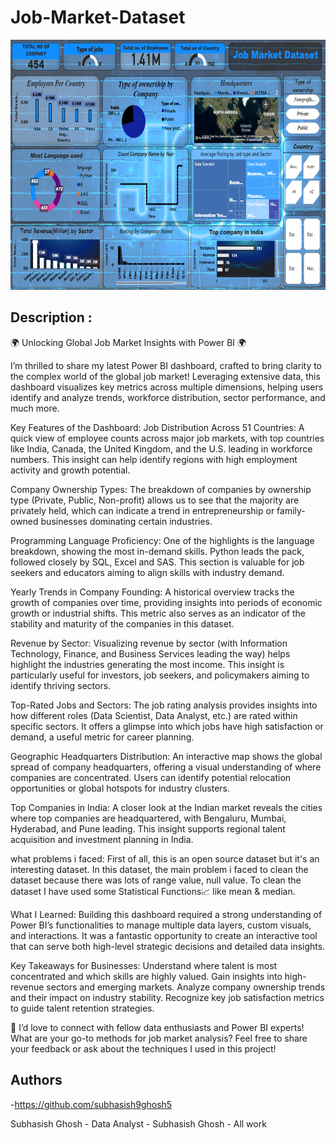 # Job-Market-Dataset

<p align="center">
  <img width="700" height="400" src="Screenshot 2024-11-01 214544.png"></p>

## Description : 
🌍 Unlocking Global Job Market Insights with Power BI 🌍

I’m thrilled to share my latest Power BI dashboard, crafted to bring clarity to the complex world of the global job market! Leveraging extensive data, this dashboard visualizes key metrics across multiple dimensions, helping users identify and analyze trends, workforce distribution, sector performance, and much more.

Key Features of the Dashboard:
Job Distribution Across 51 Countries: A quick view of employee counts across major job markets, with top countries like India, Canada, the United Kingdom, and the U.S. leading in workforce numbers. This insight can help identify regions with high employment activity and growth potential.

Company Ownership Types: The breakdown of companies by ownership type (Private, Public, Non-profit) allows us to see that the majority are privately held, which can indicate a trend in entrepreneurship or family-owned businesses dominating certain industries.

Programming Language Proficiency: One of the highlights is the language breakdown, showing the most in-demand skills. Python leads the pack, followed closely by SQL, Excel and SAS. This section is valuable for job seekers and educators aiming to align skills with industry demand.

Yearly Trends in Company Founding: A historical overview tracks the growth of companies over time, providing insights into periods of economic growth or industrial shifts. This metric also serves as an indicator of the stability and maturity of the companies in this dataset.

Revenue by Sector: Visualizing revenue by sector (with Information Technology, Finance, and Business Services leading the way) helps highlight the industries generating the most income. This insight is particularly useful for investors, job seekers, and policymakers aiming to identify thriving sectors.

Top-Rated Jobs and Sectors: The job rating analysis provides insights into how different roles (Data Scientist, Data Analyst, etc.) are rated within specific sectors. It offers a glimpse into which jobs have high satisfaction or demand, a useful metric for career planning.

Geographic Headquarters Distribution: An interactive map shows the global spread of company headquarters, offering a visual understanding of where companies are concentrated. Users can identify potential relocation opportunities or global hotspots for industry clusters.

Top Companies in India: A closer look at the Indian market reveals the cities where top companies are headquartered, with Bengaluru, Mumbai, Hyderabad, and Pune leading. This insight supports regional talent acquisition and investment planning in India.

what problems i faced:
First of all, this is an open source dataset but it's an interesting dataset. In this dataset, the main problem i faced to clean the dataset because there was lots of range value, null value. To clean the dataset I have used some Statistical Functions📈 like mean & median.

What I Learned:
Building this dashboard required a strong understanding of Power BI’s functionalities to manage multiple data layers, custom visuals, and interactions. It was a fantastic opportunity to create an interactive tool that can serve both high-level strategic decisions and detailed data insights.

Key Takeaways for Businesses:
Understand where talent is most concentrated and which skills are highly valued.
Gain insights into high-revenue sectors and emerging markets.
Analyze company ownership trends and their impact on industry stability.
Recognize key job satisfaction metrics to guide talent retention strategies.

💬 I’d love to connect with fellow data enthusiasts and Power BI experts! What are your go-to methods for job market analysis? Feel free to share your feedback or ask about the techniques I used in this project!

## Authors

-https://github.com/subhasish9ghosh5

Subhasish Ghosh - Data Analyst - Subhasish Ghosh - All work


